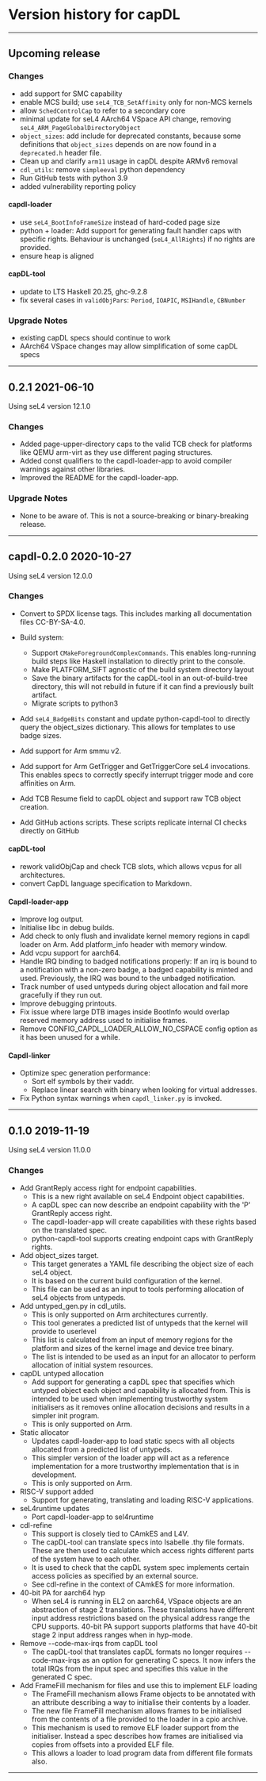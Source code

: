 <!--
     Copyright 2020, Data61, CSIRO (ABN 41 687 119 230)

     SPDX-License-Identifier: BSD-2-Clause
-->

# Version history for capDL

<!-- This file should be word wrapped to 120 characters -->

---

## Upcoming release

### Changes

* add support for SMC capability
* enable MCS build; use `seL4_TCB_SetAffinity` only for non-MCS kernels
* allow `SchedControlCap` to refer to a secondary core
* minimal update for seL4 AArch64 VSpace API change, removing `seL4_ARM_PageGlobalDirectoryObject`
* `object_sizes`: add include for deprecated constants, because some definitions
  that `object_sizes` depends on are now found in a `deprecated.h` header file.
* Clean up and clarify `arm11` usage in capDL despite ARMv6 removal
* `cdl_utils`: remove `simpleeval` python dependency
* Run GitHub tests with python 3.9
* added vulnerability reporting policy

#### capdl-loader

* use `seL4_BootInfoFrameSize` instead of hard-coded page size
* python + loader: Add support for generating fault handler caps with specific
  rights. Behaviour is unchanged (`seL4_AllRights`) if no rights are provided.
* ensure heap is aligned

#### capDL-tool

* update to LTS Haskell 20.25, ghc-9.2.8
* fix several cases in `validObjPars`: `Period`, `IOAPIC`, `MSIHandle`, `CBNumber`

### Upgrade Notes

* existing capDL specs should continue to work
* AArch64 VSpace changes may allow simplification of some capDL specs

---

## 0.2.1 2021-06-10

Using seL4 version 12.1.0

### Changes

* Added page-upper-directory caps to the valid TCB check for platforms like QEMU arm-virt as they use different paging
  structures.
* Added const qualifiers to the capdl-loader-app to avoid compiler warnings against other libraries.
* Improved the README for the capdl-loader-app.

### Upgrade Notes

* None to be aware of. This is not a source-breaking or binary-breaking release.

---

## capdl-0.2.0 2020-10-27

Using seL4 version 12.0.0

### Changes

* Convert to SPDX license tags. This includes marking all documentation files CC-BY-SA-4.0.

* Build system:
  - Support `CMakeForegroundComplexCommands`. This enables long-running build steps like Haskell installation to
    directly print to the console.
  - Make PLATFORM_SIFT agnostic of the build system directory layout
  - Save the binary artifacts for the capDL-tool in an out-of-build-tree directory, this will not rebuild in future if
    it can find a previously built artifact.
  - Migrate scripts to python3
* Add `seL4_BadgeBits` constant and update python-capdl-tool to directly query the object_sizes dictionary. This allows
  for templates to use badge sizes.
* Add support for Arm smmu v2.
* Add support for Arm GetTrigger and GetTriggerCore seL4 invocations. This enables specs to correctly specify interrupt
  trigger mode and core affinities on Arm.
* Add TCB Resume field to capDL object and support raw TCB object creation.
* Add GitHub actions scripts. These scripts replicate internal CI checks directly on GitHub

#### capDL-tool

* rework validObjCap and check TCB slots, which allows vcpus for all architectures.
* convert CapDL language specification to Markdown.

#### Capdl-loader-app

* Improve log output.
* Initialise libc in debug builds.
* Add check to only flush and invalidate kernel memory regions in capdl loader on Arm. Add platform_info header with
  memory window.
* Add vcpu support for aarch64.
* Handle IRQ binding to badged notifications properly: If an irq is bound to a notification with a non-zero badge, a
  badged capability is minted and used.  Previously, the IRQ was bound to the unbadged notification.
* Track number of used untypeds during object allocation and fail more gracefully if they run out.
* Improve debugging printouts.
* Fix issue where large DTB images inside BootInfo would overlap reserved memory address used to initialise frames.
* Remove CONFIG_CAPDL_LOADER_ALLOW_NO_CSPACE config option as it has been unused for a while.

#### Capdl-linker

* Optimize spec generation performance:
  - Sort elf symbols by their vaddr.
  - Replace linear search with binary when looking for virtual addresses.
* Fix Python syntax warnings when `capdl_linker.py` is invoked.

---

## 0.1.0 2019-11-19

Using seL4 version 11.0.0

### Changes

* Add GrantReply access right for endpoint capabilities.
  - This is a new right available on seL4 Endpoint object capabilities.
  - A capDL spec can now describe an endpoint capability with the 'P' GrantReply access right.
  - The capdl-loader-app will create capabilities with these rights based on the translated spec.
  - python-capdl-tool supports creating endpoint caps with GrantReply rights.
* Add object_sizes target.
  - This target generates a YAML file describing the object size of each seL4 object.
  - It is based on the current build configuration of the kernel.
  - This file can be used as an input to tools performing allocation of seL4 objects from untypeds.
* Add untyped_gen.py in cdl_utils.
  - This is only supported on Arm architectures currently.
  - This tool generates a predicted list of untypeds that the kernel will provide to userlevel
  - This list is calculated from an input of memory regions for the platform and sizes of the kernel image and device
    tree binary.
  - The list is intended to be used as an input for an allocator to perform allocation of initial system resources.
* capDL untyped allocation
  - Add support for generating a capDL spec that specifies which untyped object each object and capability is allocated
    from. This is intended to be used when implementing trustworthy system initialisers as it removes online allocation
    decisions and results in a simpler init program.
  - This is only supported on Arm.
* Static allocator
  - Updates capdl-loader-app to load static specs with all objects allocated from a predicted list of untypeds.
  - This simpler version of the loader app will act as a reference implementation for a more trustworthy implementation
    that is in development.
  - This is only supported on Arm.
* RISC-V support added
  - Support for generating, translating and loading RISC-V applications.
* seL4runtime updates
  - Port capdl-loader-app to sel4runtime
* cdl-refine
  - This support is closely tied to CAmkES and L4V.
  - The capDL-tool can translate specs into Isabelle .thy file formats. These are then used to calculate which access
    rights different parts of the system have to each other.
  - It is used to check that the capDL system spec implements certain access policies as specified by an external
    source.
  - See cdl-refine in the context of CAmkES for more information.
* 40-bit PA for aarch64 hyp
  - When seL4 is running in EL2 on aarch64, VSpace objects are an abstraction of stage 2 translations.
    These translations have different input address restrictions based on the physical address range the CPU supports.
    40-bit PA support supports platforms that have 40-bit stage 2 input address ranges when in hyp-mode.
* Remove --code-max-irqs from capDL tool
  - The capDL-tool that translates capDL formats no longer requires --code-max-irqs as an option for generating C specs.
    It now infers the total IRQs from the input spec and specifies this value in the generated C spec.
* Add FrameFill mechanism for files and use this to implement ELF loading
  - The FrameFill mechanism allows Frame objects to be annotated with an attribute describing a way to initialise
    their contents by a loader.
  - The new file FrameFill mechanism allows frames to be initialised from the contents of a file provided to the loader
    in a cpio archive.
  - This mechanism is used to remove ELF loader support from the initialiser. Instead a spec describes how frames are
    initialised via copies from offsets into a provided ELF file.
  - This allows a loader to load program data from different file formats also.

---
